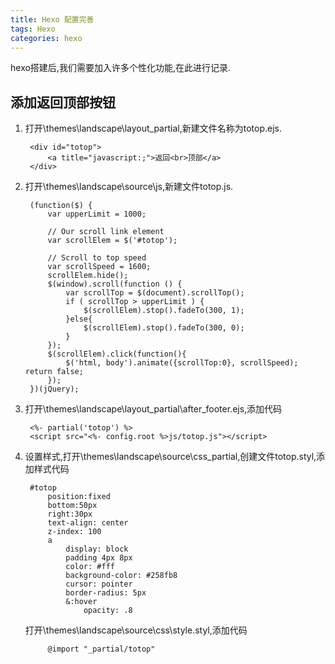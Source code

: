 ```yaml
---
title: Hexo 配置完善
tags: Hexo
categories: hexo
---
```


hexo搭建后,我们需要加入许多个性化功能,在此进行记录.

<!-- more -->

## 添加返回顶部按钮

1. 打开\themes\landscape\layout\_partial,新建文件名称为totop.ejs.

        <div id="totop">
            <a title="javascript:;">返回<br>顶部</a>
        </div>

2. 打开\themes\landscape\source\js,新建文件totop.js.

        (function($) {
            var upperLimit = 1000;
    
            // Our scroll link element
            var scrollElem = $('#totop');
    
            // Scroll to top speed
            var scrollSpeed = 1600;
            scrollElem.hide();
            $(window).scroll(function () {
                var scrollTop = $(document).scrollTop();
                if ( scrollTop > upperLimit ) {
                    $(scrollElem).stop().fadeTo(300, 1); 
                }else{
                    $(scrollElem).stop().fadeTo(300, 0); 
                }
            });
            $(scrollElem).click(function(){
                $('html, body').animate({scrollTop:0}, scrollSpeed); return false;
            });
        })(jQuery);

3. 打开\themes\landscape\layout\_partial\after_footer.ejs,添加代码

        <%- partial('totop') %>
        <script src="<%- config.root %>js/totop.js"></script>

4. 设置样式,打开\themes\landscape\source\css\_partial,创建文件totop.styl,添加样式代码

        #totop
            position:fixed
            bottom:50px
            right:30px
            text-align: center
            z-index: 100
            a
                display: block
                padding 4px 8px
                color: #fff
                background-color: #258fb8
                cursor: pointer
                border-radius: 5px
                &:hover
                    opacity: .8

    打开\themes\landscape\source\css\style.styl,添加代码

            @import "_partial/totop"

